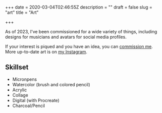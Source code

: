 +++
date = 2020-03-04T02:46:55Z
description = ""
draft = false
slug = "art"
title = "Art"

+++


As of 2023, I've been commissioned for a wide variety of things, including designs for musicians and avatars for social media profiles.

If your interest is piqued and you have an idea, you can [commission me](mailto:art@cupofsquid.com). More up-to-date art is on [my Instagram](https://www.instagram.com/gay.little.gremlin/).

## Skillset
- Micronpens
- Watercolor (brush and colored pencil)
- Acrylic
- Collage
- Digital (with Procreate)
- Charcoal/Pencil
